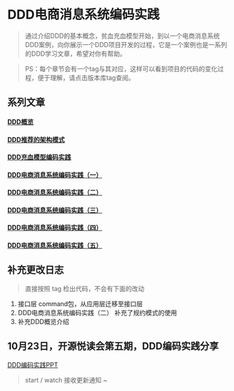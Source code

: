 # DDD电商消息系统编码实践

> 通过介绍DDD的基本概念，贫血充血模型开始，到以一个电商消息系统DDD案例，向你展示一个DDD项目开发的过程，它是一个案例也是一系列的DDD学习文章，希望对你有帮助。

> PS：每个章节会有一个tag与其对应，这样可以看到项目的代码的变化过程，便于理解，请点击版本库tag查阅。

## 系列文章

#### [DDD概览](https://gitee.com/izhengyin/ddd-message/blob/master/blog/DDD%E6%A6%82%E8%A7%88.md)
#### [DDD推荐的架构模式]( https://gitee.com/izhengyin/ddd-message/blob/master/blog/DDD%E6%8E%A8%E8%8D%90%E7%9A%84%E6%9E%B6%E6%9E%84%E6%A8%A1%E5%BC%8F.md)
#### [DDD充血模型编码实践]( https://gitee.com/izhengyin/ddd-message/blob/master/blog/DDD%E5%85%85%E8%A1%80%E6%A8%A1%E5%9E%8B%E7%BC%96%E7%A0%81%E5%AE%9E%E8%B7%B5.md)
#### [DDD电商消息系统编码实践（一）](https://gitee.com/izhengyin/ddd-message/blob/master/blog/DDD%E7%94%B5%E5%95%86%E6%B6%88%E6%81%AF%E7%B3%BB%E7%BB%9F%E7%BC%96%E7%A0%81%E5%AE%9E%E8%B7%B5%E4%B8%80.md)
#### [DDD电商消息系统编码实践（二）](https://gitee.com/izhengyin/ddd-message/blob/master/blog/DDD%E7%94%B5%E5%95%86%E6%B6%88%E6%81%AF%E7%B3%BB%E7%BB%9F%E7%BC%96%E7%A0%81%E5%AE%9E%E8%B7%B5%E4%BA%8C.md)
#### [DDD电商消息系统编码实践（三）](https://gitee.com/izhengyin/ddd-message/blob/master/blog/DDD%E7%94%B5%E5%95%86%E6%B6%88%E6%81%AF%E7%B3%BB%E7%BB%9F%E7%BC%96%E7%A0%81%E5%AE%9E%E8%B7%B5%E4%B8%89.md)
#### [DDD电商消息系统编码实践（四）](https://gitee.com/izhengyin/ddd-message/blob/master/blog/DDD%E7%94%B5%E5%95%86%E6%B6%88%E6%81%AF%E7%B3%BB%E7%BB%9F%E7%BC%96%E7%A0%81%E5%AE%9E%E8%B7%B5%E5%9B%9B.md)
#### [DDD电商消息系统编码实践（五）](https://gitee.com/izhengyin/ddd-message/blob/master/blog/DDD%E7%94%B5%E5%95%86%E6%B6%88%E6%81%AF%E7%B3%BB%E7%BB%9F%E7%BC%96%E7%A0%81%E5%AE%9E%E8%B7%B5%E4%BA%94.md)

## 补充更改日志

> 直接按照 tag 检出代码，不会有下面的改动

1. 接口层 command包，从应用层迁移至接口层 
2. DDD电商消息系统编码实践（二） 补充了规约模式的使用
3. 补充DDD概览介绍

## 10月23日，开源悦读会第五期，DDD编码实践分享

[DDD编码实践PPT](https://gitee.com/izhengyin/ddd-message/blob/master/DDD%E7%BC%96%E7%A0%81%E5%AE%9E%E8%B7%B5.pdf)

> start / watch 接收更新通知 ~ 

